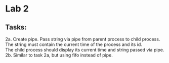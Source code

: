 # Lab 2
## Tasks:
2a. Create pipe. Pass string via pipe from parent process to child process.  
    The string must contain the current time of the process and its id.  
    The child process should display its current time and string passed via pipe.  
2b. Similar to task 2a, but using fifo instead of pipe.
